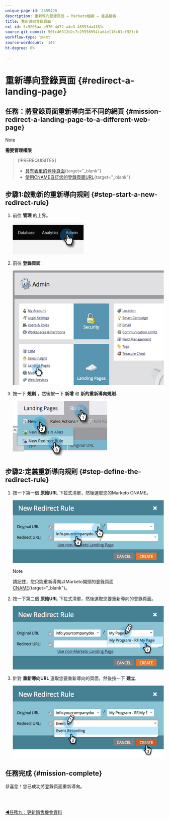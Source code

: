 ```yaml
---
unique-page-id: 2359428
description: 重新導向登錄頁面 — Marketo檔案 — 產品檔案
title: 重新導向登錄頁面
exl-id: 5c9205aa-e970-4d72-a4e3-48593da4181c
source-git-commit: 50fc46312d2c7c25556994fad4e118c01cf92fc0
workflow-type: tm+mt
source-wordcount: '145'
ht-degree: 0%

---
```


# 重新導向登錄頁面 {#redirect-a-landing-page}

## 任務：將登錄頁面重新導向至不同的網頁 {#mission-redirect-a-landing-page-to-a-different-web-page}

>[!NOTE]
>
>**需要管理權限**

>[!PREREQUISITES]
>
>* [具有表單的登陸頁面](/help/marketo/getting-started/quick-wins/landing-page-with-a-form.md){target=&quot;_blank&quot;}
>* [使用CNAME自訂您的登錄頁面URL](/help/marketo/product-docs/demand-generation/landing-pages/landing-page-actions/customize-your-landing-page-urls-with-a-cname.md){target=&quot;_blank&quot;}


## 步驟1:啟動新的重新導向規則 {#step-start-a-new-redirect-rule}

1. 前往 **管理** 的上界。

   ![](assets/redirect-a-landing-page-1.png)

1. 前往 **登錄頁面**.

   ![](assets/redirect-a-landing-page-2.png)

1. 按一下 **規則** ，然後按一下 **新增** 和 **新的重新導向規則**.

   ![](assets/redirect-a-landing-page-3.png)

## 步驟2:定義重新導向規則 {#step-define-the-redirect-rule}

1. 按一下第一個 **原始URL** 下拉式清單，然後選取您的Marketo CNAME。

   ![](assets/redirect-a-landing-page-4.png)

   >[!NOTE]
   >
   >請記住，您只能重新導向以Marketo開頭的登錄頁面 [CNAME](/help/marketo/product-docs/demand-generation/landing-pages/landing-page-actions/customize-your-landing-page-urls-with-a-cname.md){target=&quot;_blank&quot;}。

1. 按一下第二個 **原始URL** 下拉式清單，然後選取您要重新導向的登錄頁面。

   ![](assets/redirect-a-landing-page-5.png)

1. 針對 **重新導向URL** 選取您要重新導向的頁面，然後按一下 **建立**.

   ![](assets/redirect-a-landing-page-6.png)

## 任務完成 {#mission-complete}

恭喜您！您已成功將登錄頁面重新導向。

<br> 

[◄任務九：更新銷售機會資料](/help/marketo/getting-started/quick-wins/update-person-data.md)
